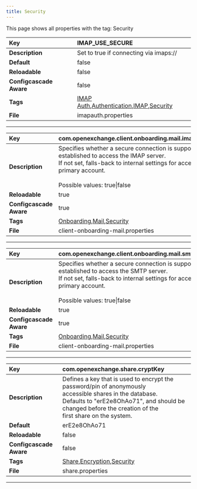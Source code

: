 ```yaml
---
title: Security
---
```


This page shows all properties with the tag: Security

| __Key__ | IMAP_USE_SECURE |
|:----------------|:--------|
| __Description__ | Set to true if connecting via imaps://<br> |
| __Default__ | false |
| __Reloadable__ | false |
| __Configcascade Aware__ | false |
| __Tags__ | <a href="https://documentation.open-xchange.com/latest/middleware/configuration/tags/IMAP_Auth.html">IMAP Auth</a>,<a href="https://documentation.open-xchange.com/latest/middleware/configuration/tags/Authentication.html">Authentication</a>,<a href="https://documentation.open-xchange.com/latest/middleware/configuration/tags/IMAP.html">IMAP</a>,<a href="https://documentation.open-xchange.com/latest/middleware/configuration/tags/Security.html">Security</a> |
| __File__ | imapauth.properties |

---
| __Key__ | com.openexchange.client.onboarding.mail.imap.secure |
|:----------------|:--------|
| __Description__ | Specifies whether a secure connection is supposed to established to access the IMAP server.<br>If not set, falls-back to internal settings for accessing the primary account.<br><br>Possible values: true&#124;false<br> |
| __Reloadable__ | true |
| __Configcascade Aware__ | true |
| __Tags__ | <a href="https://documentation.open-xchange.com/latest/middleware/configuration/tags/Onboarding.html">Onboarding</a>,<a href="https://documentation.open-xchange.com/latest/middleware/configuration/tags/Mail.html">Mail</a>,<a href="https://documentation.open-xchange.com/latest/middleware/configuration/tags/Security.html">Security</a> |
| __File__ | client-onboarding-mail.properties |

---
| __Key__ | com.openexchange.client.onboarding.mail.smtp.secure |
|:----------------|:--------|
| __Description__ | Specifies whether a secure connection is supposed to established to access the SMTP server.<br>If not set, falls-back to internal settings for accessing the primary account.<br><br>Possible values: true&#124;false<br> |
| __Reloadable__ | true |
| __Configcascade Aware__ | true |
| __Tags__ | <a href="https://documentation.open-xchange.com/latest/middleware/configuration/tags/Onboarding.html">Onboarding</a>,<a href="https://documentation.open-xchange.com/latest/middleware/configuration/tags/Mail.html">Mail</a>,<a href="https://documentation.open-xchange.com/latest/middleware/configuration/tags/Security.html">Security</a> |
| __File__ | client-onboarding-mail.properties |

---
| __Key__ | com.openexchange.share.cryptKey |
|:----------------|:--------|
| __Description__ | Defines a key that is used to encrypt the password/pin of anonymously <br>accessible shares in the database.  <br>Defaults to "erE2e8OhAo71", and should be changed before the creation of the<br>first share on the system.<br> |
| __Default__ | erE2e8OhAo71 |
| __Reloadable__ | false |
| __Configcascade Aware__ | false |
| __Tags__ | <a href="https://documentation.open-xchange.com/latest/middleware/configuration/tags/Share.html">Share</a>,<a href="https://documentation.open-xchange.com/latest/middleware/configuration/tags/Encryption.html">Encryption</a>,<a href="https://documentation.open-xchange.com/latest/middleware/configuration/tags/Security.html">Security</a> |
| __File__ | share.properties |

---
